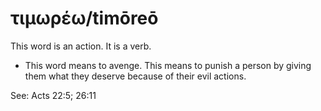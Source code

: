 # τιμωρέω/timōreō
This word is an action. It is a verb.
* This word means to avenge. This means to punish a person by giving them what they deserve because of their evil actions.

See: Acts 22:5; 26:11
